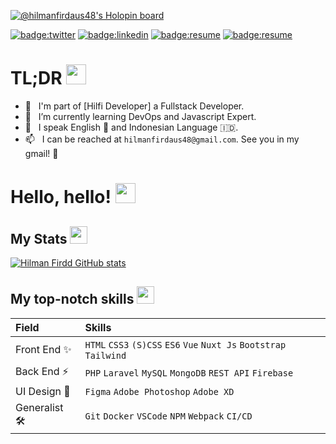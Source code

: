 [![@hilmanfirdaus48's Holopin board](https://holopin.io/api/user/board?user=hilmanfirdaus48)](https://holopin.io/@hilmanfirdaus48)

<a href="https://twitter.com/hilmanfirdaus48">![badge:twitter](https://img.shields.io/badge/Twitter-1DA1F2?style=for-the-badge&logo=twitter&logoColor=white)</a>
<a href="https://www.linkedin.com/in/hilman-firdd">![badge:linkedin](https://img.shields.io/badge/LinkedIn-66666?style=for-the-badge&logo=linkedin&logoColor=white)</a>
<a href="https://portfolio-hilman-firdaus.vercel.app">![badge:resume](https://img.shields.io/badge/website-0077B5?style=for-the-badge&logo=About.me&logoColor=white)</a>
<a href="https://www.instagram.com/hilman_firdd">![badge:resume](https://img.shields.io/badge/Instagram-E4405F?style=for-the-badge&logo=instagram&logoColor=white)</a>


# TL;DR <img src="https://cdn.joypixels.com/products/previews/O6D7BMG8R2DMMNC4LLZH/3084_vam5PaUBOZubnfnTPYC2Zfj4JaiicECV.gif" width="32" />
<!-- - 🔭 &nbsp; I’m currently looking for a new job in Front End role – preferably remote worldwide. -->
- 💼 &nbsp; I'm part of [Hilfi Developer] a Fullstack Developer.
- 🌱 &nbsp; I’m currently learning DevOps and Javascript Expert.
- 💬 &nbsp; I speak English 🏴󠁧󠁢󠁥󠁮󠁧󠁿 and Indonesian Language 🇮🇩.
- 📫 &nbsp; I can be reached at `hilmanfirdaus48@gmail.com`. See you in my gmail! 👋

# Hello, hello! <img src="https://cdn.joypixels.com/products/previews/O6D7BMG8R2DMMNC4LLZH/2411_HZWARHWk0TImR0UBwvuHRUXPorcBwWs1.gif" width="32" />

## My Stats <img src="http://s3.amazonaws.com/pix.iemoji.com/images/emoji/apple/ios-12/256/man-technologist.png" width="28"/>
[![Hilman Firdd GitHub stats](https://github-readme-stats.vercel.app/api?username=hilman-firdd&show_icons=true&theme=radical)](https://github.com/hilman-firdd/github-readme-stats)

## My top-notch skills <img src="https://cdn.joypixels.com/products/previews/O6D7BMG8R2DMMNC4LLZH/3077_O2SFhOsxCkfgqyVoBHutvxuoKMEx9XmF.gif" width="28" />
| Field        | Skills                                                                               |
|:-------------|:-------------------------------------------------------------------------------------|
| Front End ✨  | `HTML` `CSS3` `(S)CSS` `ES6` `Vue` `Nuxt Js` `Bootstrap` `Tailwind`           |
| Back End ⚡️   | `PHP` `Laravel` `MySQL` `MongoDB` `REST API` `Firebase`                 |
| UI Design 🎨  | `Figma` `Adobe Photoshop` `Adobe XD`                              |
| Generalist 🛠  | `Git` `Docker` `VSCode` `NPM` `Webpack` `CI/CD`    |

<!--END_SECTION:waka-->

<!-- repository because its `README.md` (this file) appears on your GitHub profile.
